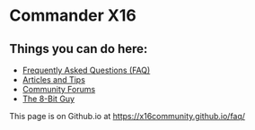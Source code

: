 # Commander X16
## Things you can do here:

* [Frequently Asked Questions (FAQ)](faq.md)
* [Articles and Tips](articles/index.md)
* [Community Forums](https://cx16forum.com)
* [The 8-Bit Guy](https://www.the8bitguy.com/)

This page is on Github.io at https://x16community.github.io/faq/